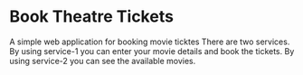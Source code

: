 # Book Theatre Tickets
A simple web application for booking movie ticktes
There are two services.
By using  service-1 you can enter your movie details and book the tickets.
By using  service-2 you can see the available movies.
